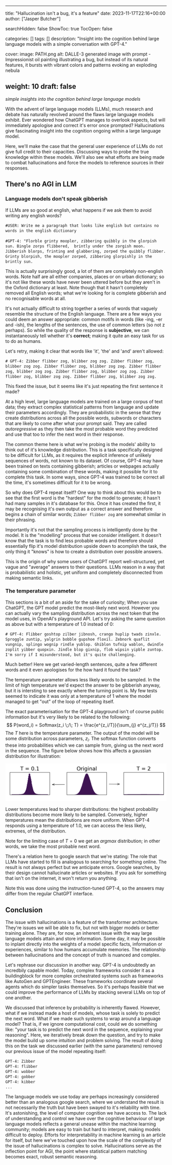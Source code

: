 
---
title: "Hallucination isn't a bug, it's a feature"
date: 2023-11-17T22:16+00:00
author: ["Jasper Butcher"]

searchHidden: false
ShowToc: true
TocOpen: false

categories: []
tags: []
description: "Insight into the cognition behind large language models with a simple conversation with GPT-4."

cover:
  image: PATH.png
  alt: DALLE-3 generated image with prompt - Impressionist oil painting illustrating a bug, but instead of its natural features, it bursts with vibrant colors and patterns evoking an exploding nebula

weight: 10
draft: false
---

*simple insights into the cognition behind large language models*

With the advent of large language models (LLMs), much research and debate has naturally revolved around the flaws large language models exhibit. Ever wondered how ChatGPT manages to overlook aspects, but will immediately apologise and correct it's error once prompted? Hallucinations give fascinating insight into the cognition ongoing within a large language model.

Here, we'll make the case that the general user experience of LLMs do not give full credit to their capacities. Discussing ways to probe the true knowledge within these models. We'll also see what efforts are being made to combat hallucinations and force the models to reference sources in their responses.

## There's no AGI in LLM
### Language models don't speak gibberish

If LLMs are so good at english, what happens if we ask them to avoid writing any english words?

```
#USER: Write me a paragraph that looks like english but contains no words in the english dictionary

#GPT-4: "Florble grinty moopler, zibbering quibbly in the glorpish sun. Bingle zorps flibbered,  brintly under the zorgish moon. Jibberish blorps, frinting and glabbering, zorped the quibbly flibber. Grinty blorpish, the moopler zorped, zibbering glorpishly in the brintly sun.
```

This is actually surprisingly good, a lot of them are completely non-english words. Note half are all either companies, places or on urban dictionary; so it's not like these words have never been uttered before but they aren't in the Oxford dictionary at least. Note though that it hasn't completely removed all English words; what we're looking for is complete gibberish and no recognisable words at all. 

It's not actually difficult to string together a series of words that vaguely resemble the structure of the English language. There are a few ways you could deem an answer appropriate: common motifs in words (like -ing, -er and -ish), the lengths of the sentences, the use of common letters (so not z perhaps). So while the quality of the response is **subjective**, we can instantaneously tell whether it's **correct**; making it quite an easy task for us to do as humans.

Let's retry, making it clear that words like 'it', 'the' and 'and' aren't allowed:

```
# GPT-4: Zibber flibber zog, blibber zog zog. Zibber flibber zog, blibber zog zog. Zibber flibber zog, blibber zog zog. Zibber flibber zog, blibber zog zog. Zibber flibber zog, blibber zog zog. Zibber flibber zog, blibber zog zog. Zibber flibber zog, blibber zog zog.
```

This fixed the issue, but it seems like it's just repeating the first sentence it made?

At a high level, large language models are trained on a large corpus of text data; they extract complex statistical patterns from language and update their parameters accordingly. They are probabilistic in the sense that they create distributions across all the possible words, subwords or characters that are likely to come after what your prompt said. They are called *autoregressive* as they then take the most probable word they predicted and use that too to infer the next word in their response.

The common theme here is what we're probing is the models' ability to think out of it's knowledge distribution. This is a task specifically designed to be difficult for LLMs, as it requires the explicit inference of unlikely sequences of words, not known to its dataset. Of course, GPT-4 may have been trained on texts containing gibberish; articles or webpages actually containing some combination of these words, making it possible for it to complete this task. In some ways, since GPT-4 was trained to be correct all the time, it's sometimes difficult for it to be wrong.

So why does GPT-4 repeat itself? One way to think about this would be to see that the first word is the "hardest" for the model to generate; it hasn't had many samples in it's database for this. Once it has created the first, it may be recognising it's own output as a correct answer and therefore begins a chain of similar words; `Zibber flibber zog` are somewhat similar in their phrasing.

Importantly it's not that the sampling process is intelligently done by the model. It is the "modelling" process that we consider intelligent. It doesn't know that the task is to find less probable words and therefore should essentially flip it's model distribution upside down to acomplish the task, the only thing it "knows" is how to create a distribution over possible answers. 

This is the origin of why some users of ChatGPT report well-structured, yet vague and "average" answers to their questions. LLMs reason in a way that is probabilistic and holistic, yet uniform and completely disconnected from making semantic links.

### The temperature parameter
This sections is a bit of an aside for the sake of curiosity; When you use ChatGPT, the GPT model predict the most-likely next word. However you can actually vary the sampling distribution across the next token that the model uses, in OpenAI's playground API. Let's try asking the same question as above but with a temperature of 1.0 instead of 0:

```
# GPT-4: Flibber goshtop zilber jibnosh, crango huplip twads zinxle. Sproggle zuntip, yalgrin bobble gupshoe floxil. Zebnork quaflit vungnip, splingo wognip rindle yublop. Ghiblon tufnip wablon, dwindle zoplit yibber quopxin. Jindle blop gixnip, flob wipsin yipble zuntop. I'm sorry if I misunderstood, but it's quite challenging.
```

Much better! Here we get varied-length sentences, quite a few different words and it even apologises for the how hard it found the task?

The temperature parameter allows less likely words to be sampled. In the limit of high temperature we'd expect the answer to be gibberish anyway, but it is intersting to see exactly where the turning point is. My few tests seemed to indicate it was only at a temperature of 1 where the model managed to get "out" of the loop of repeating itself.

The exact parameterisation for the GPT-4 playground isn't of course public information but it's very likely to be related to the following:
$$
P(word_i) = Softmax(z_i \;/\; T) = \frac{e^{z_i/T}}{\sum_{j} e^{z_j/T}}
$$
The $T$ here is the temperature parameter. The output of the model will be some distribution across parameters, $z_i$. The softmax function converts these into probabilities which we can sample from, giving us the next word in the sequence. The figure below shows how this affects a gaussian distribution for illustration:

![image](softmax.png)

Lower temperatures lead to sharper distributions: the highest probability distributions become more likely to be sampled. Conversely, higher temperatures mean the distributions are more uniform. When GPT-4 responds using a temperature of 1.0, we can access the less likely, extremes, of the distribution.

Note for the limiting case of $T=0$ we get an $argmax$ distribution; in other words, we take the most probable next word.

There's a relation here to google search that we're stating: The role that LLMs have started to fill is analogous to searching for something online. The result is not always perfect but we anticipate errors. Google searches, by their design cannot hallucinate articles or websites. If you ask for something that isn't on the internet, it won't return you anything. 

Note this was done using the instruction-tuned GPT-4, so the answers may differ from the regular ChatGPT interface.

## Conclusion

The issue with hallucinations is a feature of the transformer architecture. They're issues we will be able to fix, but not with bigger models or better training alone. They are, for now, an inherent issue with the way large language models attain and store information. Some day, it may be possible to inplant directly into the weights of a model specific facts, information or experiences, similar to how humans accumulate memories. The relationship between hallucinations and the concept of truth is nuanced and complex. 

Let's rephrase our discussion in another way. GPT-4 is undoubtedly an incredbily capable model. Today, complex frameworks consider it as a buildingblock for more complex orchestrated systems such as frameworks like AutoGen and GPTEngineer. These frameworks coordinate several agents which do simpler tasks themselves. So it's perhaps feasible that we could improve the performance of LLMs by stacking several LLMs on top of one another.

We discussed that inference by probability is inherently flawed. However, what if we instead made a host of models, whose task is solely to predict the next word. What if we made such systems to wrap around a language model? That is, if we ignore computational cost, could we do something like: "your task is to predict the next word in the sequence, explaining your reasoning". Here, we iteratively break down the question, and try to make the model build up some intuition and problem solving. The result of doing this on the task we discussed earlier (with the same parameters) removed our previous issue of the model repeating itself: 

```
GPT-4: Zibber 
GPT-4: flibber 
GPT-4: wobber 
GPT-4: gobber 
GPT-4: kibber
...
```

The language models we use today are perhaps increasingly considered better than an analogous google search, where we understand the result is not necessarily the truth but have been swayed to it's reliability with time. It's astonishing, the level of computer cognition we have access to. The lack of understanding and control we have over the cognitive behaviour of large language models reflects a general unease within the machine learning community; models are easy to train but hard to interpret, making models difficult to deploy. Efforts for interpretability in machine learning is an article for itself, but here we've touched upon how the scale of the complexity of the issue of hallucinations is complex to solve. Hallucinations serve as the inflection point for AGI, the point where statistical pattern matching becomes exact, robust semantic reasoning.
